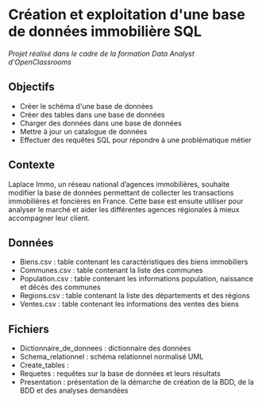 # Création et exploitation d'une base de données immobilière SQL
 
 _Projet réalisé dans le cadre de la formation Data Analyst d'OpenClassrooms_
 
## Objectifs 
* Créer le schéma d'une base de données
* Créer des tables dans une base de données
* Charger des données dans une base de données
* Mettre à jour un catalogue de données
* Effectuer des requêtes SQL pour répondre à une problématique métier

## Contexte 
Laplace Immo, un réseau national d’agences immobilières, souhaite modifier la base de données permettant de collecter les transactions immobilières et foncières en France. Cette base est ensuite utiliser pour analyser le marché et aider les différentes agences régionales à mieux accompagner leur client.

## Données
* Biens.csv : table contenant les caractéristiques des biens immobiliers
* Communes.csv : table contenant la liste des communes
* Population.csv : table contenant les informations population, naissance et décès des communes
* Regions.csv : table contenant la liste des départements et des régions
* Ventes.csv : table contenant les informations des ventes des biens

## Fichiers
* Dictionnaire_de_donnees : dictionnaire des données
* Schema_relationnel : schéma relationnel normalisé UML
* Create_tables : 
* Requetes : requêtes sur la base de données et leurs résultats
* Presentation : présentation de la démarche de création de la BDD, de la BDD et des analyses demandées

